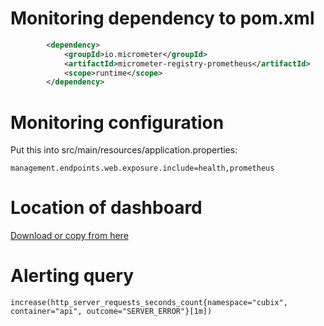 # Monitoring dependency to pom.xml

```xml
        <dependency>
            <groupId>io.micrometer</groupId>
            <artifactId>micrometer-registry-prometheus</artifactId>
            <scope>runtime</scope>
        </dependency>

```

# Monitoring configuration

Put this into src/main/resources/application.properties:

```properties
management.endpoints.web.exposure.include=health,prometheus
```

# Location of dashboard

[Download or copy from here](/code-snippets/week4/files/spring-boot-statistics.json)

# Alerting query

```
increase(http_server_requests_seconds_count{namespace="cubix", container="api", outcome="SERVER_ERROR"}[1m])
```
